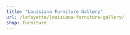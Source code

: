 ```yaml
---
title: "Louisiana Furniture Gallery"
url: /lafayette/louisiana-furniture-gallery/
shop: furniture
---
```

